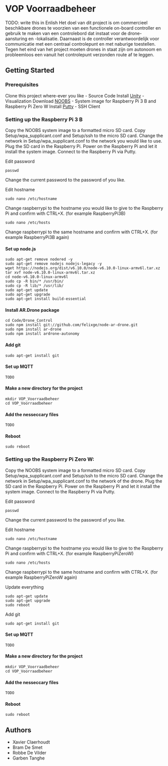# VOP Voorraadbeheer

TODO: write this in Enlish
Het doel van dit project is om commercieel beschikbare drones te voorzien van een functionele on-board controller en gebruik te maken van een controlebord dat instaat voor de drone-aansturing en -lokalisatie.
Daarnaast is de controller verantwoordelijk voor communicatie met een centraal controlepunt en met naburige toestellen.
Tegen het eind van het project moeten drones in staat zijn om autonoom en probleemloos een vanuit het controlepunt verzonden route af te leggen.

## Getting Started

### Prerequisites

Clone this project where-ever you like - Source Code
Install [Unity](https://store.unity.com/) - Visualization
Download [NOOBS](https://www.raspberrypi.org/downloads/noobs/) - System image for Raspberry Pi 3 B and Raspberry Pi Zero W
Install [Putty](https://www.chiark.greenend.org.uk/~sgtatham/putty/latest.html) - SSH Client

### Setting up the Raspberry Pi 3 B

Copy the NOOBS system image to a formatted micro SD card.
Copy Setup/wpa_supplicant.conf and Setup/ssh to the micro SD card.
Change the network in Setup/wpa_supplicant.conf to the network you would like to use.
Plug the SD card in the Raspberry Pi.
Power on the Raspberry Pi and let it install the system image.
Connect to the Raspberry Pi via Putty.
	
Edit password

```
passwd
```

Change the current password to the password of you like.
	
Edit hostname

```
sudo nano /etc/hostname
```

Change raspberrypi to the hostname you would like to give to the Raspberry Pi and confirm with CTRL+X. (for example RaspberryPi3B)

```
sudo nano /etc/hosts
```

Change raspberrypi to the same hostname and confirm with CTRL+X. (for example RaspberryPi3B again)
	
#### Set up node.js

```
sudo apt-get remove nodered -y
sudo apt-get remove nodejs nodejs-legacy -y
wget https://nodejs.org/dist/v6.10.0/node-v6.10.0-linux-armv6l.tar.xz
tar xvf node-v6.10.0-linux-armv6l.tar.xz
cd node-v6.10.0-linux-armv6l
sudo cp -R bin/* /usr/bin/
sudo cp -R lib/* /usr/lib/
sudo apt-get update
sudo apt-get upgrade
sudo apt-get install build-essential
```

#### Install AR.Drone package

```
cd Code/Drone_Control
sudo npm install git://github.com/felixge/node-ar-drone.git
sudo npm install ar-drone
sudo npm install ardrone-autonomy
```

#### Add git
```
sudo apt-get install git
```
	
#### Set up MQTT
```
TODO
```

#### Make a new directory for the project
```
mkdir VOP_Voorraadbeheer
cd VOP_Voorraadbeheer
```

#### Add the nesseccary files
```
TODO
```

#### Reboot
```
sudo reboot
```

### Setting up the Raspberry Pi Zero W:

Copy the NOOBS system image to a formatted micro SD card.
Copy Setup/wpa_supplicant.conf and Setup/ssh to the micro SD card.
Change the network in Setup/wpa_supplicant.conf to the network of the drone.
Plug the SD card in the Raspberry Pi.
Power on the Raspberry Pi and let it install the system image.
Connect to the Raspberry Pi via Putty.
	
Edit password

```
passwd
```

Change the current password to the password of you like.
	
Edit hostname

```
sudo nano /etc/hostname
```

Change raspberrypi to the hostname you would like to give to the Raspberry Pi and confirm with CTRL+X. (for example RaspberryPiZeroW)

```
sudo nano /etc/hosts
```

Change raspberrypi to the same hostname and confirm with CTRL+X. (for example RaspberryPiZeroW again)
	

Update everything

```
sudo apt-get update
sudo apt-get upgrade
sudo reboot
```
	
Add git

```
sudo apt-get install git
```

#### Set up MQTT
```
TODO
```

#### Make a new directory for the project
```
mkdir VOP_Voorraadbeheer
cd VOP_Voorraadbeheer
```

#### Add the nesseccary files
```
TODO
```

#### Reboot
```
sudo reboot
```

## Authors
* Xavier Claerhoudt
* Bram De Smet
* Robbe De Vilder
* Garben Tanghe

